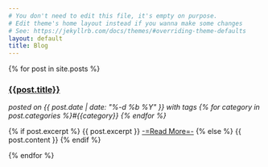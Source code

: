 ```yaml
---
# You don't need to edit this file, it's empty on purpose.
# Edit theme's home layout instead if you wanna make some changes
# See: https://jekyllrb.com/docs/themes/#overriding-theme-defaults
layout: default
title: Blog
---
```

{% for post in site.posts %}
  <div id="post-short">
    <a href="{{site.url}}{{site.baseurl}}{{post.url}}">
      <h3>{{post.title}}</h3>
    </a>
    <i>posted on {{ post.date | date: "%-d %b %Y" }} with tags {% for category in post.categories %}#{{category}} {% endfor %}</i>
    <p>
      {% if post.excerpt %}
        {{ post.excerpt }} <a href="{{site.url}}{{site.baseurl}}{{post.url}}">-=Read More=-</a>
      {% else %}
        {{ post.content }}
      {% endif %}
    </p>
  </div>
{% endfor %}
